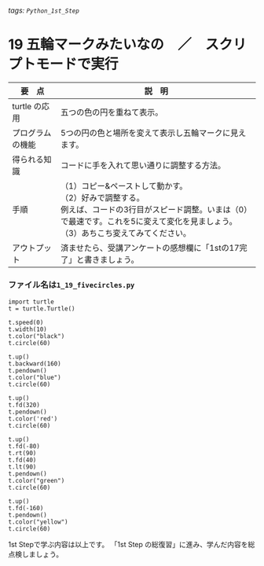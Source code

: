 ###### tags: `Python_1st_Step`
# 19 五輪マークみたいなの　／　スクリプトモードで実行

|要　点|説　明|
|---|---|
|turtle の応用|五つの色の円を重ねて表示。
|プログラムの機能|5つの円の色と場所を変えて表示し五輪マークに見えます。|
|得られる知識|コードに手を入れて思い通りに調整する方法。|
|手順|（1）コピー&ペーストして動かす。<br>（2）好みで調整する。<br>例えば、コードの3行目がスピード調整。いまは（0）で最速です。これを5に変えて変化を見ましょう。<br>（3）あちこち変えてみてください。
|アウトプット|済ませたら、受講アンケートの感想欄に「1stの17完了」と書きましょう。|

### ファイル名は`1_19_fivecircles.py`
```python=1
import turtle
t = turtle.Turtle()

t.speed(0)
t.width(10)
t.color("black")
t.circle(60)

t.up()
t.backward(160)
t.pendown()
t.color("blue")
t.circle(60)

t.up()
t.fd(320)
t.pendown()
t.color('red')
t.circle(60)

t.up()
t.fd(-80)
t.rt(90)
t.fd(40)
t.lt(90)
t.pendown()
t.color("green")
t.circle(60)

t.up()
t.fd(-160)
t.pendown()
t.color("yellow")
t.circle(60)
```

1st Stepで学ぶ内容は以上です。
「1st Step の総復習」に進み、学んだ内容を総点検しましょう。
